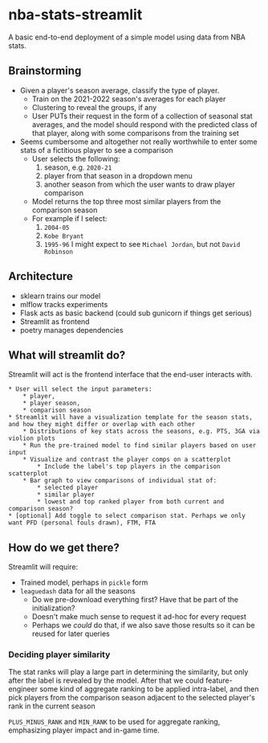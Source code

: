 # nba-stats-streamlit

A basic end-to-end deployment of a simple model using data from NBA stats.

## Brainstorming

- Given a player's season average, classify the type of player.
  - Train on the 2021-2022 season's averages for each player
  - Clustering to reveal the groups, if any
  - User PUTs their request in the form of a collection of seasonal stat averages, and the model should respond with the predicted class of that player, along with some comparisons from the training set
- Seems cumbersome and altogether not really worthwhile to enter some stats of a fictitious player to see a comparison
  - User selects the following:
    1. season, e.g. `2020-21`
    1. player from that season in a dropdown menu
    1. another season from which the user wants to draw player comparison
  - Model returns the top three most similar players from the comparison season
  - For example if I select:
    1. `2004-05`
    1. `Kobe Bryant`
    1. `1995-96`
       I might expect to see `Michael Jordan`, but not `David Robinson`

## Architecture

- sklearn trains our model
- mlflow tracks experiments
- Flask acts as basic backend (could sub gunicorn if things get serious)
- Streamlit as frontend
- poetry manages dependencies

## What will streamlit do?

Streamlit will act is the frontend interface that the end-user interacts with.

```
* User will select the input parameters:
    * player,
    * player season,
    * comparison season
* Streamlit will have a visualization template for the season stats, and how they might differ or overlap with each other
    * Distributions of key stats across the seasons, e.g. PTS, 3GA via violion plots
    * Run the pre-trained model to find similar players based on user input
    * Visualize and contrast the player comps on a scatterplot
        * Include the label's top players in the comparison scatterplot
    * Bar graph to view comparisons of individual stat of:
        * selected player
        * similar player
        * lowest and top ranked player from both current and comparison season?
* [optional] Add toggle to select comparison stat. Perhaps we only want PFD (personal fouls drawn), FTM, FTA
```

## How do we get there?

Streamlit will require:

- Trained model, perhaps in `pickle` form
- `leaguedash` data for all the seasons
  - Do we pre-download everything first? Have that be part of the initialization?
  - Doesn't make much sense to request it ad-hoc for every request
  - Perhaps we *could* do that, if we also save those results so it can be reused for later queries

### Deciding player similarity

The stat ranks will play a large part in determining the similarity, but only after the label is revealed by the model. After that we could feature-engineer some kind of aggregate ranking to be applied intra-label, and then pick players from the comparison season adjacent to the selected player's rank in the current season

`PLUS_MINUS_RANK` and `MIN_RANK` to be used for aggregate ranking, emphasizing player impact and in-game time.
